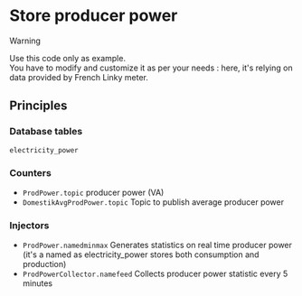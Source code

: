 # Store producer power

> [!WARNING]  
> Use this code only as example.<br>
> You have to modify and customize it as per your needs : 
> here, it's relying on data provided by French Linky meter.

## Principles

### Database tables

`electricity_power`

### Counters

- `ProdPower.topic` producer power (VA)
- `DomestikAvgProdPower.topic` Topic to publish average producer power

### Injectors

- `ProdPower.namedminmax` Generates statistics on real time producer power (it's a named as electricity_power stores both consumption and production)
- `ProdPowerCollector.namefeed` Collects producer power statistic every 5 minutes
